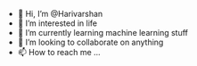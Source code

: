 - 👋 Hi, I’m @Harivarshan
- 👀 I’m interested in life
- 🌱 I’m currently learning machine learning stuff
- 💞️ I’m looking to collaborate on anything
- 📫 How to reach me ...

<!---
Harivarshan/Harivarshan is a ✨ special ✨ repository because its `README.md` (this file) appears on your GitHub profile.
You can click the Preview link to take a look at your changes.
--->
